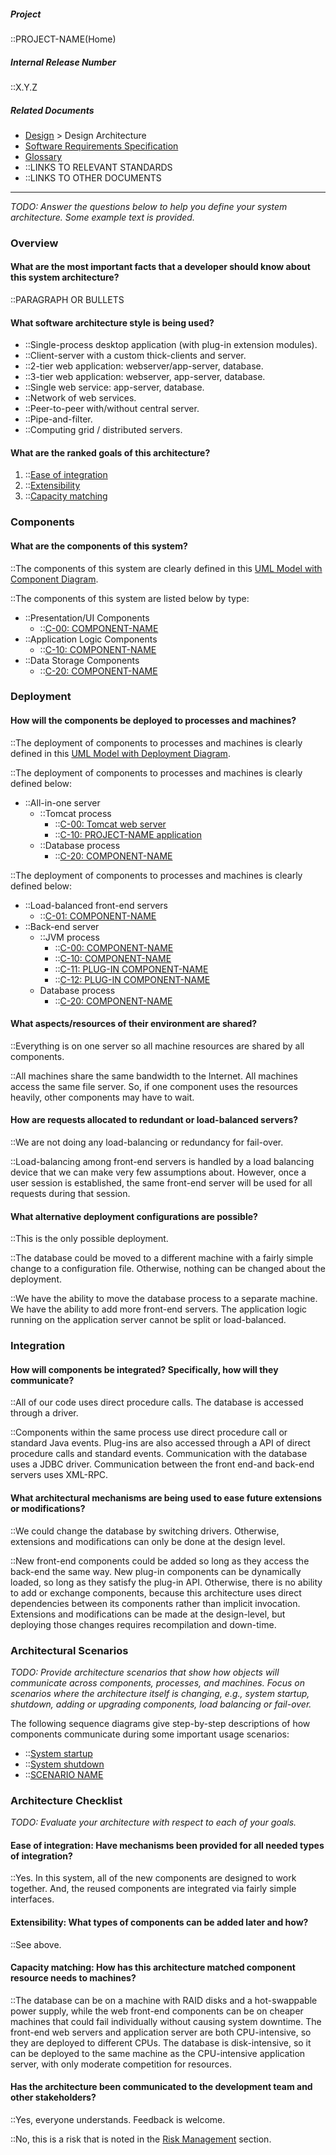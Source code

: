 ##### Project

::PROJECT-NAME(Home)

##### Internal Release Number

::X.Y.Z

##### Related Documents

- [Design](Design) > Design Architecture
- [Software Requirements Specification](SRS)
- [Glossary](Glossary)
- ::LINKS TO RELEVANT STANDARDS
- ::LINKS TO OTHER DOCUMENTS

---

*TODO: Answer the questions below to help you define your system
architecture. Some example text is provided.*

### Overview

#### What are the most important facts that a developer should know about this system architecture?

::PARAGRAPH OR BULLETS

#### What software architecture style is being used?

- ::Single-process desktop application (with plug-in extension modules).
- ::Client-server with a custom thick-clients and server.
- ::2-tier web application: webserver/app-server, database.
- ::3-tier web application: webserver, app-server, database.
- ::Single web service: app-server, database.
- ::Network of web services.
- ::Peer-to-peer with/without central server.
- ::Pipe-and-filter.
- ::Computing grid / distributed servers.

#### What are the ranked goals of this architecture?

1. ::[Ease of integration](Glossary-Standard-Terms#ease_of_integration)
2. ::[Extensibility](Glossary-Standard-Terms#extensibility)
3. ::[Capacity matching](Glossary-Standard-Terms#capacity_matching)

### Components

#### What are the components of this system?

::The components of this system are clearly defined in this [UML Model
  with Component Diagram](LINK-TO-MODEL).

::The components of this system are listed below by type:

- ::Presentation/UI Components
  - ::[C-00: COMPONENT-NAME](Design-Components#c-00)
- ::Application Logic Components
  - ::[C-10: COMPONENT-NAME](Design-Components#c-10)
- ::Data Storage Components
  - ::[C-20: COMPONENT-NAME](Design-Components#c-20)

### Deployment

#### How will the components be deployed to processes and machines?

::The deployment of components to processes and machines is clearly
defined in this [UML Model with Deployment Diagram](LINK-TO-MODEL).

::The deployment of components to processes and machines is clearly
defined below:

- ::All-in-one server
  - ::Tomcat process
    - ::[C-00: Tomcat web server](Design-Components#c-00)
    - ::[C-10: PROJECT-NAME
      application](Design-Components#c-10)
  - ::Database process
    - ::[C-20: COMPONENT-NAME](Design-Components#c-30)

::The deployment of components to processes and machines is clearly
defined below:

- ::Load-balanced front-end servers
  - ::[C-01: COMPONENT-NAME](Design-Components#c-00)
- ::Back-end server
  - ::JVM process
    - ::[C-00: COMPONENT-NAME](Design-Components#c-00)
    - ::[C-10: COMPONENT-NAME](Design-Components#c-10)
    - ::[C-11: PLUG-IN COMPONENT-NAME](Design-Components#c-11)
    - ::[C-12: PLUG-IN COMPONENT-NAME](Design-Components#c-12)
  - Database process
    - ::[C-20: COMPONENT-NAME](Design-Components#c-30)

#### What aspects/resources of their environment are shared?

::Everything is on one server so all machine resources are shared by
all components.

::All machines share the same bandwidth to the Internet. All machines
access the same file server. So, if one component uses the resources
heavily, other components may have to wait.

#### How are requests allocated to redundant or load-balanced servers?

::We are not doing any load-balancing or redundancy for fail-over.

::Load-balancing among front-end servers is handled by a load
balancing device that we can make very few assumptions about.
However, once a user session is established, the same front-end
server will be used for all requests during that session.

#### What alternative deployment configurations are possible?

::This is the only possible deployment.

::The database could be moved to a different machine with a fairly
simple change to a configuration file. Otherwise, nothing can be
changed about the deployment.

::We have the ability to move the database process to a
separate machine. We have the ability to add more front-end servers.
The application logic running on the application server cannot be
split or load-balanced.

### Integration

#### How will components be integrated? Specifically, how will they communicate?

::All of our code uses direct procedure calls. The database is
accessed through a driver.

::Components within the same process use direct procedure call or
standard Java events. Plug-ins are also accessed through a API of
direct procedure calls and standard events. Communication with the
database uses a JDBC driver. Communication between the front end-and
back-end servers uses XML-RPC.

#### What architectural mechanisms are being used to ease future extensions or modifications?

::We could change the database by switching drivers. Otherwise,
extensions and modifications can only be done at the design level.

::New front-end components could be added so long as they access the
back-end the same way. New plug-in components can be dynamically
loaded, so long as they satisfy the plug-in API. Otherwise, there is
no ability to add or exchange components, because this architecture
uses direct dependencies between its components rather than
implicit invocation. Extensions and modifications can be made at the
design-level, but deploying those changes requires recompilation
and down-time.

### Architectural Scenarios

*TODO: Provide architecture scenarios that show how objects will
communicate across components, processes, and machines. Focus on
scenarios where the architecture itself is changing, e.g., system
startup, shutdown, adding or upgrading components, load balancing or
fail-over.*

The following sequence diagrams give step-by-step descriptions of how
components communicate during some important usage scenarios:

- ::[System startup](LINK-TO-DIAGRAM)
- ::[System shutdown](LINK-TO-DIAGRAM)
- ::[SCENARIO NAME](LINK-TO-DIAGRAM)

### Architecture Checklist

*TODO: Evaluate your architecture with respect to each of your goals.*

#### Ease of integration: Have mechanisms been provided for all needed types of integration?

::Yes. In this system, all of the new components are designed to
work together. And, the reused components are integrated via fairly
simple interfaces.

#### Extensibility: What types of components can be added later and how?

::See above.

#### Capacity matching: How has this architecture matched component resource needs to machines?

::The database can be on a machine with RAID disks and a hot-swappable
power supply, while the web front-end components can be on cheaper
machines that could fail individually without causing
system downtime. The front-end web servers and application server
are both CPU-intensive, so they are deployed to different CPUs. The
database is disk-intensive, so it can be deployed to the same
machine as the CPU-intensive application server, with only moderate
competition for resources.

#### Has the architecture been communicated to the development team and other stakeholders?

::Yes, everyone understands. Feedback is welcome.

::No, this is a risk that is noted in the [Risk Management](Project-Plan#Risk-Management) section.
